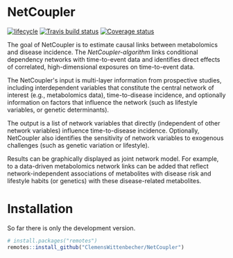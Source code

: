 
<!-- README.md is generated from README.Rmd. Please edit that file -->
NetCoupler
==========

[![lifecycle](https://img.shields.io/badge/lifecycle-experimental-orange.svg)](https://www.tidyverse.org/lifecycle/#experimental) [![Travis build status](https://travis-ci.org/ClemensWittenbecher/NetCoupler.svg?branch=master)](https://travis-ci.org/ClemensWittenbecher/NetCoupler) [![Coverage status](https://codecov.io/gh/ClemensWittenbecher/NetCoupler/branch/master/graph/badge.svg)](https://codecov.io/github/ClemensWittenbecher/NetCoupler?branch=master)

The goal of NetCoupler is to estimate causal links between metabolomics and disease incidence. The *NetCoupler-algorithm* links conditional dependency networks with time-to-event data and identifies direct effects of correlated, high-dimensional exposures on time-to-event data.

The NetCoupler's input is multi-layer information from prospective studies, including interdependent variables that constitute the central network of interest (e.g., metabolomics data), time-to-disease incidence, and optionally information on factors that influence the network (such as lifestyle variables, or genetic determinants).

The output is a list of network variables that directly (independent of other network variables) influence time-to-disease incidence. Optionally, NetCoupler also identifies the sensitivity of network variables to exogenous challenges (such as genetic variation or lifestyle).

Results can be graphically displayed as joint network model. For example, to a data-driven metabolomics network links can be added that reflect network-independent associations of metabolites with disease risk and lifestyle habits (or genetics) with these disease-related metabolites.

Installation
============

So far there is only the development version.

``` r
# install.packages("remotes")
remotes::install_github("ClemensWittenbecher/NetCoupler")
```
